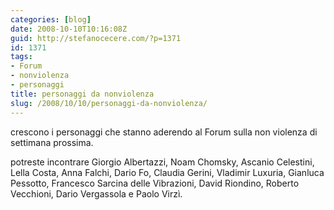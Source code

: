 ```yaml
---
categories: [blog]
date: 2008-10-10T10:16:08Z
guid: http://stefanocecere.com/?p=1371
id: 1371
tags:
- Forum
- nonviolenza
- personaggi
title: personaggi da nonviolenza
slug: /2008/10/10/personaggi-da-nonviolenza/
---
```


crescono i personaggi che stanno aderendo al Forum sulla non violenza di settimana prossima.

potreste incontrare Giorgio Albertazzi, Noam Chomsky, Ascanio Celestini, Lella Costa, Anna Falchi, Dario Fo, Claudia Gerini, Vladimir Luxuria, Gianluca Pessotto, Francesco Sarcina delle Vibrazioni, David Riondino, Roberto Vecchioni, Dario Vergassola e Paolo Virzì.